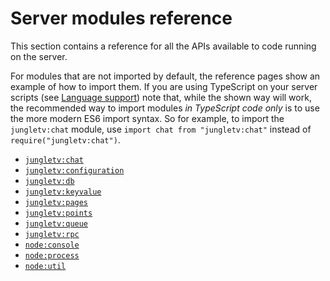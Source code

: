 # Server modules reference

This section contains a reference for all the APIs available to code running on the server.

For modules that are not imported by default, the reference pages show an example of how to import them.
If you are using TypeScript on your server scripts (see [Language support](/manual/languages.md)) note that, while the shown way will work, the recommended way to import modules _in TypeScript code only_ is to use the more modern ES6 import syntax.
So for example, to import the `jungletv:chat` module, use `import chat from "jungletv:chat"` instead of `require("jungletv:chat")`.

<!--  keep this in sync with _sidebar.md -->

- [`jungletv:chat`](/reference/server/jungletv_chat.md)
- [`jungletv:configuration`](/reference/server/jungletv_configuration.md)
- [`jungletv:db`](/reference/server/jungletv_db.md)
- [`jungletv:keyvalue`](/reference/server/jungletv_keyvalue.md)
- [`jungletv:pages`](/reference/server/jungletv_pages.md)
- [`jungletv:points`](/reference/server/jungletv_points.md)
- [`jungletv:queue`](/reference/server/jungletv_queue.md)
- [`jungletv:rpc`](/reference/server/jungletv_rpc.md)
- [`node:console`](/reference/server/node_console.md)
- [`node:process`](/reference/server/node_process.md)
- [`node:util`](/reference/server/node_util.md)
